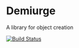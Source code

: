 Demiurge
========

A library for object creation

[![Build Status](https://secure.travis-ci.org/nicmart/Demiurge.png?branch=master)](http://travis-ci.org/nicmart/Demiurge)